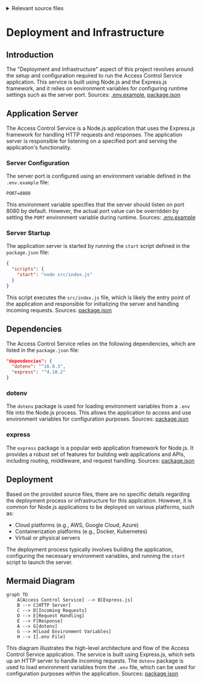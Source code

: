 <details>
<summary>Relevant source files</summary>

The following files were used as context for generating this wiki page:

- [.env.example](https://github.com/aanickode/access-control-service/blob/main/.env.example)
- [package.json](https://github.com/aanickode/access-control-service/blob/main/package.json)
</details>

# Deployment and Infrastructure

## Introduction

The "Deployment and Infrastructure" aspect of this project revolves around the setup and configuration required to run the Access Control Service application. This service is built using Node.js and the Express.js framework, and it relies on environment variables for configuring runtime settings such as the server port.
Sources: [.env.example](), [package.json]()

## Application Server

The Access Control Service is a Node.js application that uses the Express.js framework for handling HTTP requests and responses. The application server is responsible for listening on a specified port and serving the application's functionality.

### Server Configuration

The server port is configured using an environment variable defined in the `.env.example` file:

```
PORT=8080
```

This environment variable specifies that the server should listen on port 8080 by default. However, the actual port value can be overridden by setting the `PORT` environment variable during runtime.
Sources: [.env.example]()

### Server Startup

The application server is started by running the `start` script defined in the `package.json` file:

```json
{
  "scripts": {
    "start": "node src/index.js"
  }
}
```

This script executes the `src/index.js` file, which is likely the entry point of the application and responsible for initializing the server and handling incoming requests.
Sources: [package.json]()

## Dependencies

The Access Control Service relies on the following dependencies, which are listed in the `package.json` file:

```json
"dependencies": {
  "dotenv": "^16.0.3",
  "express": "^4.18.2"
}
```

### dotenv

The `dotenv` package is used for loading environment variables from a `.env` file into the Node.js process. This allows the application to access and use environment variables for configuration purposes.
Sources: [package.json]()

### express

The `express` package is a popular web application framework for Node.js. It provides a robust set of features for building web applications and APIs, including routing, middleware, and request handling.
Sources: [package.json]()

## Deployment

Based on the provided source files, there are no specific details regarding the deployment process or infrastructure for this application. However, it is common for Node.js applications to be deployed on various platforms, such as:

- Cloud platforms (e.g., AWS, Google Cloud, Azure)
- Containerization platforms (e.g., Docker, Kubernetes)
- Virtual or physical servers

The deployment process typically involves building the application, configuring the necessary environment variables, and running the `start` script to launch the server.

## Mermaid Diagram

```mermaid
graph TD
    A[Access Control Service] --> B[Express.js]
    B --> C[HTTP Server]
    C --> D[Incoming Requests]
    D --> E[Request Handling]
    E --> F[Response]
    A --> G[dotenv]
    G --> H[Load Environment Variables]
    H --> I[.env File]
```

This diagram illustrates the high-level architecture and flow of the Access Control Service application. The service is built using Express.js, which sets up an HTTP server to handle incoming requests. The `dotenv` package is used to load environment variables from the `.env` file, which can be used for configuration purposes within the application.
Sources: [package.json]()